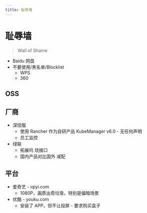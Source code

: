 ```yaml
---
title: 耻辱墙
---
```


# 耻辱墙

> Wall of Shame

- Baidu 网盘
- 不要使用/黑名单/Blocklist
  - WPS
  - 360

## OSS

## 厂商

- 深信服
  - 使用 Rancher 作为自研产品 KubeManager v6.0 - 无任何声明
  - 员工监控
- 绿联
  - 拓展坞 烧接口
  - 国内产品对比国外 减配

## 平台

- 爱奇艺 - iqiyi.com
  - 1080P，画质出奇垃圾，特别是偏暗场景
- 优酷 - youku.com
  - 安装了 APP，但不让投屏 - 要求购买盒子
